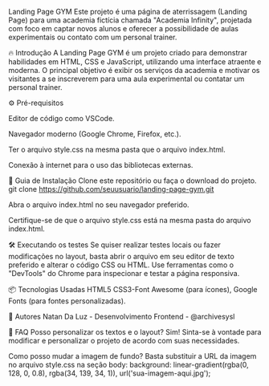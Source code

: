 Landing Page GYM
Este projeto é uma página de aterrissagem (Landing Page) para uma academia fictícia chamada "Academia Infinity", projetada com foco em captar novos alunos e oferecer a possibilidade de aulas experimentais ou contato com um personal trainer.

🔥 Introdução
A Landing Page GYM é um projeto criado para demonstrar habilidades em HTML, CSS e JavaScript, utilizando uma interface atraente e moderna. O principal objetivo é exibir os serviços da academia e motivar os visitantes a se inscreverem para uma aula experimental ou contatar um personal trainer.

⚙️ Pré-requisitos

Editor de código como VSCode.

Navegador moderno (Google Chrome, Firefox, etc.).

Ter o arquivo style.css na mesma pasta que o arquivo index.html.

Conexão à internet para o uso das bibliotecas externas.

🔨 Guia de Instalação
Clone este repositório ou faça o download do projeto.
git clone https://github.com/seuusuario/landing-page-gym.git

Abra o arquivo index.html no seu navegador preferido.

Certifique-se de que o arquivo style.css está na mesma pasta do arquivo index.html.

🛠️ Executando os testes Se quiser realizar testes locais ou fazer modificações no layout, basta abrir o arquivo em seu editor de texto preferido e alterar o código CSS ou HTML. Use ferramentas como o "DevTools" do Chrome para inspecionar e testar a página responsiva.

📦 Tecnologias Usadas
HTML5
CSS3-Font Awesome (para ícones), Google Fonts (para fontes personalizadas).

👷 Autores
Natan Da Luz - Desenvolvimento Frontend - @archivesysl


💭 FAQ
Posso personalizar os textos e o layout?
Sim! Sinta-se à vontade para modificar e personalizar o projeto de acordo com suas necessidades.

Como posso mudar a imagem de fundo?
Basta substituir a URL da imagem no arquivo style.css na seção body:
background: linear-gradient(rgba(0, 128, 0, 0.8), rgba(34, 139, 34, 1)), url('sua-imagem-aqui.jpg');




